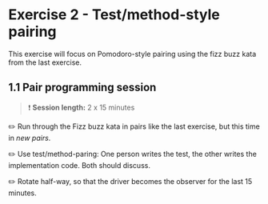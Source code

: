 # Exercise 2 - Test/method-style pairing

This exercise will focus on Pomodoro-style pairing using the fizz buzz kata from the last exercise.

## 1.1 Pair programming session

> :exclamation: **Session length:**  2 x 15 minutes

:pencil2: Run through the Fizz buzz kata in pairs like the last exercise, but this time in _new pairs_.

:pencil2: Use test/method-paring: One person writes the test, the other writes the implementation code. Both should discuss.

:pencil2: Rotate half-way, so that the driver becomes the observer for the last 15 minutes.
